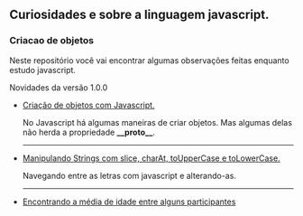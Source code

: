 ## Curiosidades e sobre a linguagem javascript.

### Criacao de objetos

Neste repositório você vai encontrar algumas observações feitas enquanto estudo javascript.

Novidades da versão 1.0.0

- [Criação de objetos com Javascript.](https://github.com/UelioNobre/estudos-javascript/tree/main/2022/05/24)

  No Javascript há algumas maneiras de criar objetos. Mas algumas delas não herda a propriedade **\_\_proto\_\_**.

  ***

- [Manipulando Strings com slice, charAt, toUpperCase e toLowerCase.](https://github.com/UelioNobre/estudos-javascript/tree/main/SliceChartAtToLowerCaseToUppercase)

  Navegando entre as letras com javascript e alterando-as.

  ***

- [Encontrando a média de idade entre alguns participantes](https://github.com/UelioNobre/estudos-javascript/tree/main/encontrando-media)
